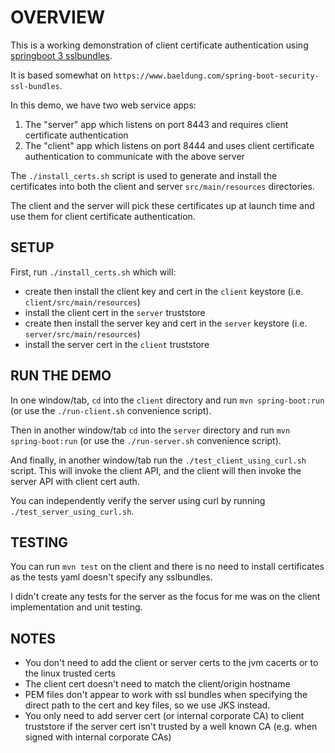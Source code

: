 
# OVERVIEW

This is a working demonstration of client certificate authentication using [springboot 3 sslbundles](https://spring.io/blog/2023/06/07/securing-spring-boot-applications-with-ssl).

It is based somewhat on `https://www.baeldung.com/spring-boot-security-ssl-bundles`.

In this demo, we have two web service apps:
1. The "server" app which listens on port 8443 and requires client certificate authentication
2. The "client" app which listens on port 8444 and uses client certificate authentication to communicate with the above server

The `./install_certs.sh` script is used to generate and install the certificates into both the client and server `src/main/resources` directories.

The client and the server will pick these certificates up at launch time and use them for client certificate authentication.

## SETUP

First, run `./install_certs.sh` which will:
- create then install the client key and cert in the `client` keystore (i.e. `client/src/main/resources`)
- install the client cert in the `server` truststore
- create then install the server key and cert in the `server` keystore (i.e. `server/src/main/resources`)
- install the server cert in the `client` truststore

## RUN THE DEMO

In one window/tab, `cd` into the `client` directory and run `mvn spring-boot:run` (or use the `./run-client.sh` convenience script).

Then in another window/tab `cd` into the `server` directory and run `mvn spring-boot:run` (or use the `./run-server.sh` convenience script).

And finally, in another window/tab run the `./test_client_using_curl.sh` script. This will invoke the client API, and the client will then invoke the server API with client cert auth.

You can independently verify the server using curl by running `./test_server_using_curl.sh`.

## TESTING

You can run `mvn test` on the client and there is no need to install certificates as the tests yaml doesn't specify any sslbundles. 

I didn't create any tests for the server as the focus for me was on the client implementation and unit testing.

## NOTES

- You don't need to add the client or server certs to the jvm cacerts or to the linux trusted certs
- The client cert doesn't need to match the client/origin hostname
- PEM files don't appear to work with ssl bundles when specifying the direct path to the cert and key files, so we use JKS instead.
- You only need to add server cert (or internal corporate CA) to client truststore if the server cert isn't trusted by a well known CA (e.g. when signed with internal corporate CAs)
